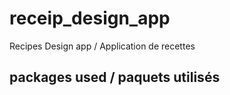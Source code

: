 # receip_design_app

Recipes Design app / Application de recettes

## packages used / paquets utilisés

